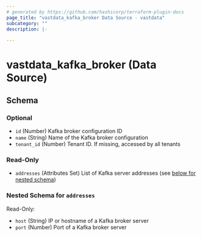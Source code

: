 ```yaml
---
# generated by https://github.com/hashicorp/terraform-plugin-docs
page_title: "vastdata_kafka_broker Data Source - vastdata"
subcategory: ""
description: |-
  
---
```


# vastdata_kafka_broker (Data Source)





<!-- schema generated by tfplugindocs -->
## Schema

### Optional

- `id` (Number) Kafka broker configuration ID
- `name` (String) Name of the Kafka broker configuration
- `tenant_id` (Number) Tenant ID. If missing, accessed by all tenants

### Read-Only

- `addresses` (Attributes Set) List of Kafka server addresses (see [below for nested schema](#nestedatt--addresses))

<a id="nestedatt--addresses"></a>
### Nested Schema for `addresses`

Read-Only:

- `host` (String) IP or hostname of a Kafka broker server
- `port` (Number) Port of a Kafka broker server
